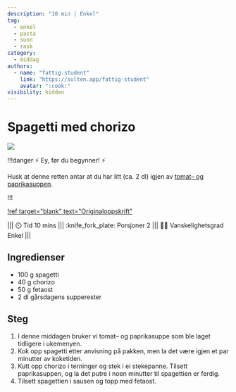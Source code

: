```yaml
---
description: "10 min | Enkel"
tag:
  - enkel
  - pasta
  - sunn
  - rask
category:
  - middag
authors:
  - name: "fattig.student"
    link: "https://sulten.app/fattig-student"
    avatar: ":cook:"
visibility: hidden
---
```


# Spagetti med chorizo

![](https://sulten.app/_next/image?url=https%3A%2F%2Fimages.sulten.app%2Frecipes%2Fspagetti-med-chorizo-xmon.jpeg&w=640&q=75)

!!!danger :zap: Ey, før du begynner! :zap:

Husk at denne retten antar at du har litt (ca. 2 dl) igjen av
[tomat– og paprikasuppen](/hovedrett/tomat-paprika-suppe.md).

!!!

[!ref target="blank" text="Originaloppskrift"](https://sulten.app/recipes/spagetti-med-chorizo-egqk)

<!-- dprint-ignore-start -->
||| :timer_clock: Tid
10 mins
||| :knife_fork_plate: Porsjoner
2
||| :cook: Vanskelighetsgrad
Enkel
|||
<!-- dprint-ignore-end -->

## Ingredienser

- 100 g spagetti
- 40 g chorizo
- 50 g fetaost
- 2 dl gårsdagens supperester

## Steg

1. I denne middagen bruker vi tomat– og paprikasuppe som ble laget tidligere i
   ukemenyen.
2. Kok opp spagetti etter anvisning på pakken, men la det være igjen et par minutter av
   koketiden.
3. Kutt opp chorizo i terninger og stek i ei stekepanne. Tilsett paprikasuppen, og la
   det putre i noen minutter til spagettien er ferdig.
4. Tilsett spagettien i sausen og topp med fetaost.

<script type="application/ld+json">
{
  "@context": "https://schema.org/",
  "@type": "Recipe",
  "name": "Spagetti med chorizo",
  "url": "https://sulten.app/recipes/spagetti-med-chorizo-egqk",
  "image": "https://sulten.app/_next/image?url=https%3A%2F%2Fimages.sulten.app%2Frecipes%2Fspagetti-med-chorizo-xmon.jpeg&w=640&q=75",
  "author": {
    "@type": "Person",
    "name": "fattig.student",
    "url": "https://sulten.app/fattig-student"
  },
  "datePublished": "2024-05-30",
  "description": "10 min | Enkel",
  "prepTime": "PT0M",
  "cookTime": "PT10M",
  "totalTime": "PT10M",
  "recipeYield": "2 porsjoner",
  "recipeCategory": "Hovedrett",
  "recipeCuisine": "Italiensk",
  "keywords": "italiensk, sunn, enkel, pasta, chorizo",
  "recipeIngredient": [
    "100 g spaghetti",
    "40 g chorizo",
    "50 g fetaost",
    "2 dl Tomat- og paprikasuppe"
  ],
  "recipeInstructions": [
    {
      "@type": "HowToStep",
      "text": "I denne middagen bruker vi tomat– og paprikasuppe som ble laget tidligere i ukemenyen"
    },
    {
      "@type": "HowToStep",
      "text": "Kok opp spagetti etter anvisning på pakken, men la det være igjen et par minutter av koketiden."
    },
    {
      "@type": "HowToStep",
      "text": "Kutt opp chorizo i terninger og stek i ei stekepanne. Tilsett paprikasuppen, og la det putre i noen minutter til spagettien er ferdig."
    },
    {
      "@type": "HowToStep",
      "text": "Tilsett spagettien i sausen og topp med fetaost."
    }
  ]
}
</script>
